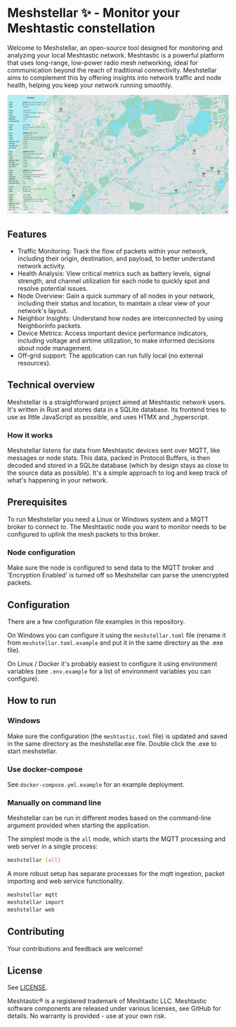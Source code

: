 # Meshstellar ✨ - Monitor your Meshtastic constellation

Welcome to Meshstellar, an open-source tool designed for monitoring and analyzing your local Meshtastic network. Meshtastic is a powerful platform that uses long-range, low-power radio mesh networking, ideal for communication beyond the reach of traditional connectivity. Meshstellar aims to complement this by offering insights into network traffic and node health, helping you keep your network running smoothly.

![Screenshot of the packets list of meshstellar](screenshot.png?raw=true)

## Features

- Traffic Monitoring: Track the flow of packets within your network, including their origin, destination, and payload, to better understand network activity.
- Health Analysis: View critical metrics such as battery levels, signal strength, and channel utilization for each node to quickly spot and resolve potential issues.
- Node Overview: Gain a quick summary of all nodes in your network, including their status and location, to maintain a clear view of your network's layout.
- Neighbor Insights: Understand how nodes are interconnected by using Neighborinfo packets.
- Device Metrics: Access important device performance indicators, including voltage and airtime utilization, to make informed decisions about node management.
- Off-grid support: The application can run fully local (no external resources).

## Technical overview

Meshstellar is a straightforward project aimed at Meshtastic network users. It's written in Rust and stores data in a SQLite database.
Its frontend tries to use as little JavaScript as possible, and uses HTMX and _hyperscript.

### How it works

Meshstellar listens for data from Meshtastic devices sent over MQTT, like messages or node stats. This data, packed in Protocol Buffers, is then decoded and stored in a SQLite database (which by design stays as close to the source data as possible). 
It's a simple approach to log and keep track of what's happening in your network.

## Prerequisites

To run Meshstellar you need a Linux or Windows system and a MQTT broker to connect to. The Meshtastic node you want to monitor needs to be configured to uplink the mesh packets to this broker.

### Node configuration

Make sure the node is configured to send data to the MQTT broker and 'Encryption Enabled' is turned off so Meshstellar can parse the unencrypted packets.

## Configuration

There are a few configuration file examples in this repository. 

On Windows you can configure it using the `meshstellar.toml` file (rename it from `meshstellar.toml.example` and put it in the same directory as the .exe file).

On Linux / Docker it's probably easiest to configure it using environment variables (see `.env.example` for a list of environment variables you can configure). 

## How to run

### Windows

Make sure the configuration (the `meshtastic.toml` file) is updated and saved in the same directory as the meshstellar.exe file. Double click the .exe to start meshstellar.

### Use docker-compose

See `docker-compose.yml.example` for an example deployment.

### Manually on command line

Meshstellar can be run in different modes based on the command-line argument provided when starting the application.

The simplest mode is the `all` mode, which starts the MQTT processing and web server in a single process:

```sh
meshstellar [all]
```

A more robust setup has separate processes for the mqtt ingestion, packet importing and web service functionality.

```sh
meshstellar mqtt
meshstellar import
meshstellar web
```

## Contributing

Your contributions and feedback are welcome!

## License

See [LICENSE](LICENSE).

Meshtastic® is a registered trademark of Meshtastic LLC. Meshtastic software components are released under various licenses, see GitHub for details. No warranty is provided - use at your own risk.
